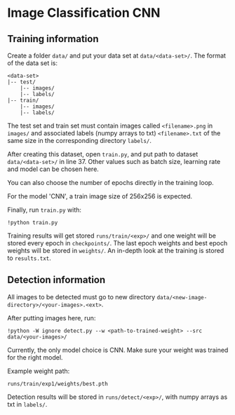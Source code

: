 # Image Classification CNN

## Training information

Create a folder `data/` and put your data set at `data/<data-set>/`.
The format of the data set is:
```
<data-set>
|-- test/
    |-- images/
    |-- labels/
|-- train/
    |-- images/
    |-- labels/
```
The test set and train set must contain images called `<filename>.png` in `images/` and associated labels (numpy arrays to txt) `<filename>.txt` of the same size in the corresponding directory `labels/`.
 
After creating this dataset, open `train.py`, and put path to dataset `data/<data-set>/` in line 37. Other values such as batch size, learning rate and model can be chosen here.

You can also choose the number of epochs directly in the training loop.

For the model 'CNN', a train image size of 256x256 is expected.

Finally, run `train.py` with:
```
!python train.py
```

Training results will get stored `runs/train/<exp>/` and one weight will be stored every epoch in `checkpoints/`. The last epoch weights and best epoch weights will be stored in `weights/`. An in-depth look at the training is stored to `results.txt`.

## Detection information

All images to be detected must go to new directory `data/<new-image-directory>/<your-images>.<ext>`.

After putting images here, run:
```
!python -W ignore detect.py --w <path-to-trained-weight> --src data/<your-images>/
```

Currently, the only model choice is CNN. Make sure your weight was trained for the right model.

Example weight path:
```
runs/train/exp1/weights/best.pth
```

Detection results will be stored in `runs/detect/<exp>/`, with numpy arrays as txt in `labels/`.
